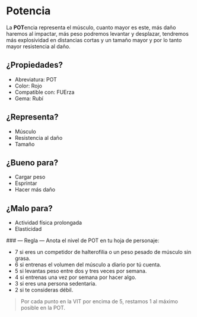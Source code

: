 
Potencia
========

La **POT**encia representa el músculo, cuanto mayor es este, más daño haremos al impactar, más peso podremos levantar y desplazar, tendremos más explosividad en distancias cortas y un tamaño mayor y por lo tanto mayor resistencia al daño.

¿Propiedades?
-------------
* Abreviatura: POT
* Color: Rojo
* Compatible con: FUErza
* Gema: Rubí

¿Representa?
------------
* Músculo
* Resistencia al daño
* Tamaño

¿Bueno para?
------------
* Cargar peso
* Esprintar
* Hacer más daño

¿Malo para?
-----------
* Actividad física prolongada
* Elasticidad

### — Regla —
Anota el nivel de POT en tu hoja de personaje:
* 7 si eres un competidor de halterofilia o un peso pesado de músculo sin grasa.
* 6 si entrenas el volumen del músculo a diario por tú cuenta.
* 5 si levantas peso entre dos y tres veces por semana.
* 4 si entrenas una vez por semana por hacer algo.
* 3 si eres una persona sedentaria.
* 2 si te consideras débil.
> Por cada punto en la VIT por encima de 5, restamos 1 al máximo posible en la POT.
